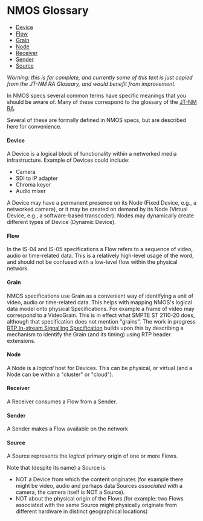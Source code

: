 # NMOS Glossary


* [Device](#device)
* [Flow](#flow)
* [Grain](#grain)
* [Node](#node)
* [Receiver](#receiver)
* [Sender](#sender)
* [Source](#source)



_Warning: this is far complete, and currently some of this text is just copied from the JT-NM RA Glossary, and would benefit from improvement._

In NMOS specs several common terms have specific meanings that you should be aware of. Many of these correspond to the glossary of the [JT-NM RA].

Several of these are formally defined in NMOS specs, but are described here for convenience.

#### Device

A Device is a logical block of functionality within a networked media infrastructure. Example of Devices could include:
- Camera
- SDI to IP adapter
- Chroma keyer
- Audio mixer

A Device may have a permanent presence on its Node (Fixed Device, e.g., a networked camera), or it may be created on demand by its Node (Virtual Device, e.g., a software-based transcoder). Nodes may dynamically create different types of Device (Dynamic Device).


#### Flow

In the IS-04 and IS-05 specifications a Flow refers to a sequence of video, audio or time-related data. This is a relatively high-level usage of the word, and should not be confused with a low-level flow within the physical network.


#### Grain

NMOS specifications use Grain as a convenient way of identifying a unit of video, audio or time-related data. This helps with mapping NMOS's logical data model onto physical Specifications. For example a frame of video may correspond to a VideoGrain.  This is in effect what SMPTE ST 2110-20 does, although that specification does not mention "grains".  The work in progress [RTP In-stream Signalling Specification] builds upon this by describing a mechanism to identify the Grain (and its timing) using RTP header extensions.


#### Node

A Node is a _logical_ host for Devices. This can be physical, or virtual (and a Node can be within a "cluster" or "cloud").

#### Receiver

A Receiver consumes a Flow from a Sender.

#### Sender

A Sender makes a Flow available on the network

#### Source

A Source represents the _logical_ primary origin of one or more Flows.

Note that (despite its name) a Source is:
- NOT a Device from which the content originates (for example there might be video, audio and perhaps data Sources _associated with_ a camera, the camera itself is NOT a Source).
- NOT about the physical origin of the Flows (for example: two Flows associated with the same Source might physically originate from different hardware in distinct geographical locations)



[JT-NM RA]: http://jt-nm.org/RA-1.0/ "Joint Task Force on Networked Media (JT-NM): Reference Architecture V1.0"

[RTP In-stream Signalling Specification]: https://amwa-tv.github.io/nmos-in-stream-id-timing "AMWA WIP Specification: In-stream Signalling of Identity and Timing information for RTP streams"